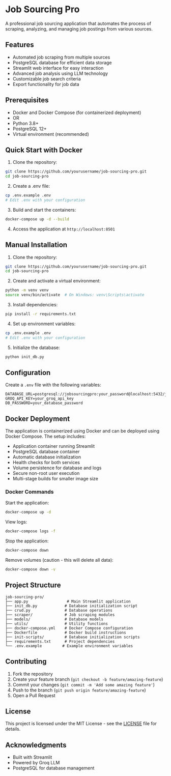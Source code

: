 # Job Sourcing Pro

A professional job sourcing application that automates the process of scraping, analyzing, and managing job postings from various sources.

## Features

- Automated job scraping from multiple sources
- PostgreSQL database for efficient data storage
- Streamlit web interface for easy interaction
- Advanced job analysis using LLM technology
- Customizable job search criteria
- Export functionality for job data

## Prerequisites

- Docker and Docker Compose (for containerized deployment)
- OR
- Python 3.8+
- PostgreSQL 12+
- Virtual environment (recommended)

## Quick Start with Docker

1. Clone the repository:
```bash
git clone https://github.com/yourusername/job-sourcing-pro.git
cd job-sourcing-pro
```

2. Create a .env file:
```bash
cp .env.example .env
# Edit .env with your configuration
```

3. Build and start the containers:
```bash
docker-compose up -d --build
```

4. Access the application at `http://localhost:8501`

## Manual Installation

1. Clone the repository:
```bash
git clone https://github.com/yourusername/job-sourcing-pro.git
cd job-sourcing-pro
```

2. Create and activate a virtual environment:
```bash
python -m venv venv
source venv/bin/activate  # On Windows: venv\Scripts\activate
```

3. Install dependencies:
```bash
pip install -r requirements.txt
```

4. Set up environment variables:
```bash
cp .env.example .env
# Edit .env with your configuration
```

5. Initialize the database:
```bash
python init_db.py
```

## Configuration

Create a `.env` file with the following variables:
```
DATABASE_URL=postgresql://jobsourcingpro:your_password@localhost:5432/jobsourcingpro
GROQ_API_KEY=your_groq_api_key
DB_PASSWORD=your_database_password
```

## Docker Deployment

The application is containerized using Docker and can be deployed using Docker Compose. The setup includes:

- Application container running Streamlit
- PostgreSQL database container
- Automatic database initialization
- Health checks for both services
- Volume persistence for database and logs
- Secure non-root user execution
- Multi-stage builds for smaller image size

### Docker Commands

Start the application:
```bash
docker-compose up -d
```

View logs:
```bash
docker-compose logs -f
```

Stop the application:
```bash
docker-compose down
```

Remove volumes (caution - this will delete all data):
```bash
docker-compose down -v
```

## Project Structure

```
job-sourcing-pro/
├── app.py                 # Main Streamlit application
├── init_db.py            # Database initialization script
├── crud.py               # Database operations
├── scraper/              # Job scraping modules
├── models/               # Database models
├── utils/                # Utility functions
├── docker-compose.yml    # Docker Compose configuration
├── Dockerfile            # Docker build instructions
├── init-scripts/         # Database initialization scripts
├── requirements.txt      # Project dependencies
└── .env.example         # Example environment variables
```

## Contributing

1. Fork the repository
2. Create your feature branch (`git checkout -b feature/amazing-feature`)
3. Commit your changes (`git commit -m 'Add some amazing feature'`)
4. Push to the branch (`git push origin feature/amazing-feature`)
5. Open a Pull Request

## License

This project is licensed under the MIT License - see the [LICENSE](LICENSE) file for details.

## Acknowledgments

- Built with Streamlit
- Powered by Groq LLM
- PostgreSQL for database management 